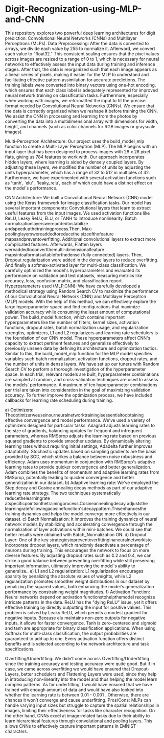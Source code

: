 # Digit-Recognization-using-MLP-and-CNN
This repository explores two powerful deep learning architectures for digit prediction: Convolutional Neural Networks (CNNs) and Multilayer Perceptrons (MLPs).
Data Preprocessing: After the data is converted to arrays, we divide each value by 255 to
normalize it. Afterward, we convert each value to "float32." This consistent scaling ensures that the pixel values across images are resized to a range of 0 to 1, which is necessary for neural networks to effectively assess the input data during training and inference stages. After that, the data is reorganized such that each image appears as a linear series of pixels, making it easier for the MLP to understand and facilitating effective pattern assimilation for accurate predictions. The training labels were converted into binary vectors using one-hot encoding, which ensures
that each class label is adequately represented for improved neural network training on classification tasks.
Furthermore, especially when working with images, we reformatted the input to fit the
precise format needed by Convolutional Neural Networks (CNNs). We ensure that the data is
correctly organized when we reshape it before training the CNN. We assist the CNN in
processing and learning from the photos by converting the data into a multidimensional array
with dimensions for width, height, and channels (such as color channels for RGB images or
grayscale images).

Multi-Perceptron Architecture: Our project uses the build_model_mlp function to create a
Multi-Layer Perceptron (MLP). The MLP begins with an input layer that has been designed to
process images with 28 x 28 pixel flats, giving us 784 features to work with.
Our approach incorporates hidden layers, where learning is aided by densely coupled
layers. By adjusting these layers, we modified the number of units by adjusting the units
hyperparameter, which has a range of 32 to 512 in multiples of 32. Furthermore, we have
experimented with several activation functions such as 'tanh', 'elu' , 'leaky_relu', each of which
could have a distinct effect on the model's performance.

CNN Architecture: We built a Convolutional Neural Network (CNN) model using the Keras
framework for image classification tasks. Our model has several important components:
Convolutional layers that learn to extract useful features from the input images. We used
activation functions like ReLU, Leaky ReLU, ELU, or TANH to introduce nonlinearity. Batch
normalizationlayerswereaddedtostabilize andspeedupthetrainingprocess.Then,
Max-poolinglayerswereaddedtoreducethe sizeofthefeature mapsandpreventoverfitting.
Additional convolutional layers to extract more complicated features. Afterwards, Flatten layers
wereaddedtoconvertthemulti-dimensionalfeature mapsintoaformatsuitableforthedense 
(fully connected) layers.
Then, Dropout regularization were added in the dense layers to reduce overfitting. And finally a
softmax-activated layer for multi-class classification. We carefully optimized the model's
hyperparameters and evaluated its performance on validation and test datasets, measuring
metrics like accuracy, loss, confusion matrix, and classification report.
Hyperparameters used (MLP,CNN): We have carefully developed a methodical strategy
using Random Search CV to maximize the performance of our Convolutional Neural Network
(CNN) and Multilayer Perceptron (MLP) models. With the help of this method, we can
effectively explore the large hyperparameter space and find configurations that maximize
validation accuracy while consuming the least amount of computational power.
The build_model function, which contains important hyperparameters like the number of
filters, kernel sizes, activation functions, dropout rates, batch normalization usage, and
regularization strengths, optimizers, L1 and L2 regularizers and learning rate schedulers is the foundation of our CNN model. These hyperparameters affect CNN's capacity to extract pertinent features and generalize effectively to previously unseen data by defining its architecture and optimization tactics. Similar to this, the build_model_mlp function for the MLP model specifies variables such batch normalization, activation functions, dropout rates, and the number of units in dense layers.
We have set up our tuners with Random Search CV to perform a thorough investigation
of the hyperparameter space. In each trial, relevant models are built, hyperparameter combinations are sampled at random, and cross-validation techniques are used to assess the models' performance. A maximum of ten hyperparameter combinations per trial are taken into consideration in the goal of maximizing validation accuracy. To further improve the optimization process, we have included callbacks for learning rate scheduling during training.

a) Optimizers: Theoptimizerweuseinourneuralnetworktrainingisessentialtoobtaining effective convergence and model performance. We've used a variety of optimizers designed for particular tasks: Adagrad adjusts learning rates to the size of gradients, balancing updates for frequent and infrequent parameters, whereas RMSprop adjusts the learning rate based on previous squared gradients to provide smoother updates. By dynamically altering learning rates without requiring initial settings, Adadelta further improves adaptability. Stochastic updates based on sampling gradients are the basis provided by SGD, which strikes a balance between noise robustness and efficiency.
Adam uses momentum in conjunction with RMSprop's adaptive learning rates to provide
quicker convergence and better generalization. Adam combines the benefits of momentum and adaptive learning rates from RMSprop, potentially leading to quicker
convergence and better generalization in our dataset.
b) Adaptive learning rate: We've employed the Step decay and Cosine annealing decay
methods as part of our adaptive learning rate strategy. The two techniques systematically reducethelearningrate atspecificpointsinthetrainingprocess.Cosineannealingdecay adjuststhe learningratefollowingacosinefunction'sdecaypattern.Thisenhancesthe 
training dynamics and helps the model converge more effectively in our dataset.
c) Batch Normalization: It improves the training dynamics of neural network models by stabilizing and accelerating convergence through the normalization of layer activations
within mini-batches. We could see that better results were obtained with
Batch_Normalization ON.
d) Dropout Layer: One of the key strategiestopreventoverfittinginaneuralnetworkisto incorporate dropout layers, which randomly deactivate a percentage of neurons during training. This encourages the network to focus on more diverse features. By adjusting dropout rates such as 0.2 and 0.4, we can strike a good balance between preventing overfitting while still preserving important information, ultimately improving the model's
ability to generalize..
e) L1 and L2 regularization: L1 regularization encourages sparsity by penalizing the absolute values of weights, while L2 regularization promotes smoother weight distributions in our dataset by penalizing the squared values, both enhancing the model's
generalization performance by constraining weight magnitudes.
f) Activation Function: Neural networks depend on activation functionstohelpthemodel recognize intricate patterns in the data. ReLU has the "dying ReLU" issue, yet it offers effective training by directly outputting the input for positive values. This problem is
solved by Leaky ReLU, which permits a modest gradient for negative inputs. Because
elu maintains non-zero outputs for negative inputs, it allows for faster convergence. Tanh
is zero-centered and sigmoid and tanh are appropriate for binary classification applications. When using Softmax for multi-class classification, the output probabilities
are guaranteed to add up to one. Every activation function offers distinct benefits and is
selected according to the network architecture and task specifications.

Overfitting/Underfitting: We didn’t come across Overfitting/Underfitting since the training
accuracy and testing accuracy were quite good. But if in case, we came across overfitting we
would have ensured that Dropout-Layers, better schedulers and Flattening Layers were used,
since they help in introducing non-linearity into the model and thus helping the model learn
complex patterns. As for underfitting, I would have ensured that we have trained with enough
amount of data and would have also looked into whether the learning rate is between 0.01 -
0.001 . Otherwise, there are chances it won’t converge and cause underfitting.
Pros/Cons: MLPs can handle varying input sizes but struggle to capture the spatial relationships
in images, limiting their effectiveness for tasks like character recognition. On the other hand,
CNNs excel at image-related tasks due to their ability to learn hierarchical features through
convolutional and pooling layers. This allows CNNs to effectively capture important patterns in
EMNIST characters.
